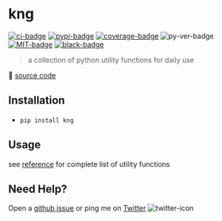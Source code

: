 # kng

[![ci-badge]][ci-url] [![pypi-badge]][pypi-url] [![coverage-badge]][coverage-url] ![py-ver-badge] [![MIT-badge]][MIT-url] [![black-badge]][black-url]

[ci-badge]: https://github.com/hoishing/kng/actions/workflows/ci.yml/badge.svg
[ci-url]: https://github.com/hoishing/kng/actions/workflows/ci.yml
[coverage-badge]: https://hoishing.github.io/kng/assets/coverage-badge.svg
[coverage-url]: https://hoishing.github.io/kng/assets/coverage/
[MIT-badge]: https://img.shields.io/github/license/hoishing/kng
[MIT-url]: https://opensource.org/licenses/MIT
[black-badge]: https://img.shields.io/badge/code%20style-black-000000.svg
[black-url]: https://github.com/psf/black
[py-ver-badge]: https://img.shields.io/pypi/pyversions/kng
[pypi-badge]: https://img.shields.io/pypi/v/kng
[pypi-url]: https://pypi.org/project/kng

> a collection of python utility functions for daily use

🔗 [source code](https://github.com/hoishing/kng)

## Installation

- `pip install kng`

## Usage

see [reference] for complete list of utility functions

[reference]: https://hoishing.github.io/kng/reference

## Need Help?

Open a [github issue] or ping me on [Twitter] ![twitter-icon]

[github issue]: https://github.com/hoishing/kng/issues
[Twitter]: https://twitter.com/hoishing
[twitter-icon]: https://api.iconify.design/logos/twitter.svg?width=20
